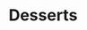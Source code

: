 ---
image: /images/desserts.jpg
title: Desserts
description: |-
    Dessert is a confectionery course that concludes a main meal.
menu: desserts
order: 5
---